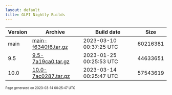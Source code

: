 ```yaml
---
layout: default
title: GLPI Nightly Builds
---
```


Version|Archive|Build date|Size
---|---|---|---
main|[main-f6340f6.tar.gz](main-f6340f6.tar.gz)|2023-03-10 00:37:25 UTC|60216381
9.5|[9.5-7a19ca0.tar.gz](9.5-7a19ca0.tar.gz)|2023-01-25 00:25:53 UTC|44633651
10.0|[10.0-7ac0287.tar.gz](10.0-7ac0287.tar.gz)|2023-03-14 00:25:47 UTC|57543619

<font size="1">Page generated on 2023-03-14 00:25:47 UTC</font>
